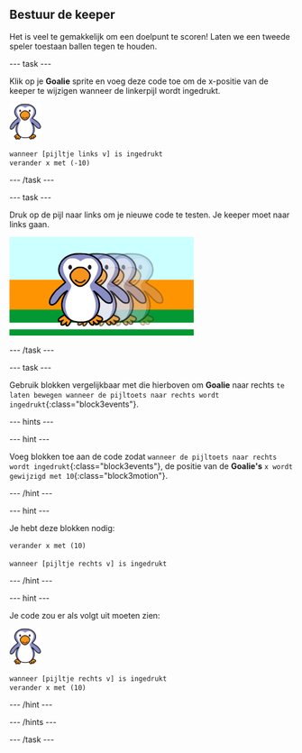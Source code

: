 ## Bestuur de keeper

Het is veel te gemakkelijk om een doelpunt te scoren! Laten we een tweede speler toestaan ballen tegen te houden.

--- task ---

Klik op je __Goalie__ sprite en voeg deze code toe om de x-positie van de keeper te wijzigen wanneer de linkerpijl wordt ingedrukt.

![keeper sprite](images/goalie-sprite.png)

```blocks3
wanneer [pijltje links v] is ingedrukt
verander x met (-10)
```

--- /task ---

--- task ---

Druk op de pijl naar links om je nieuwe code te testen. Je keeper moet naar links gaan.

![schermafbeelding](images/goalie-move-left-test.png)

--- /task ---

--- task ---

Gebruik blokken vergelijkbaar met die hierboven om __Goalie__ naar rechts `te laten bewegen wanneer de pijltoets naar rechts wordt ingedrukt`{:class="block3events"}.

--- hints ---

--- hint ---

Voeg blokken toe aan de code zodat `wanneer de pijltoets naar rechts wordt ingedrukt`{:class="block3events"}, de positie van de __Goalie's__ `x wordt gewijzigd met 10`{:class="block3motion"}.

--- /hint ---

--- hint ---

Je hebt deze blokken nodig:

```blocks3
verander x met (10)

wanneer [pijltje rechts v] is ingedrukt
```

--- /hint ---

--- hint ---

Je code zou er als volgt uit moeten zien:

![keeper sprite](images/goalie-sprite.png)

```blocks3
wanneer [pijltje rechts v] is ingedrukt
verander x met (10)
```

--- /hint ---

--- /hints ---

--- /task ---
